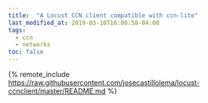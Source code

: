 ```yaml
---
title:  "A Locust CCN client compatible with ccn-lite"
last_modified_at: 2019-03-10T16:00:58-04:00
tags:
  - ccn
  - networks
toc: false
---
```


{% remote_include https://raw.githubusercontent.com/josecastillolema/locust-ccnclient/master/README.md %}
